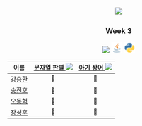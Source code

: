 <div align="center">
  <h3><img src="https://user-images.githubusercontent.com/46666296/133788774-1bba4108-db05-4d35-88ac-e355f29040a0.png"></h3>

  ### <center>**Week 3**</center>
  <!--CPP-->
  <img src="https://media.vlpt.us/images/seungju0000/post/0bb96d2c-93ff-4415-86ea-f6c71b40260b/img%20(1).png" height="25">
  <!--Java-->
  <img src="https://raw.githubusercontent.com/vscode-icons/vscode-icons/master/icons/file_type_jar.svg" height="25"/>
  <!--Python-->
  <img src="https://raw.githubusercontent.com/vscode-icons/vscode-icons/master/icons/file_type_python.svg" height="25"/>

  <!--문제를 풀었으면 위의 아이콘을 복사해서 붙여넣기-->
  <!--링크 삽입할 때 Forked Repo(개인 저장소)가 아닌 Remote Repo(원본 저장소) 주소를 붙여넣을 것-->
  |                    이름                    |[문자열 판별 <img src="https://d2gd6pc034wcta.cloudfront.net/tier/9.svg" height="13">](https://www.acmicpc.net/problem/16500)|[아기 상어 <img src="https://d2gd6pc034wcta.cloudfront.net/tier/12.svg" height="13">](https://www.acmicpc.net/problem/16236)|
  |:------------------------------------------:|:--:|:---:|
  | [강승환](https://github.com/kangshwan)     | 🧠 | 🧠 |
  | [송진호](https://github.com/sth4881)       | 🧠 | 🧠 |
  | [오동혁](https://github.com/97DongHyeokOH) | 🧠 | 🧠 |
  | [장성훈](https://github.com/jsh9611)       | 🧠 | 🧠 |
</div>